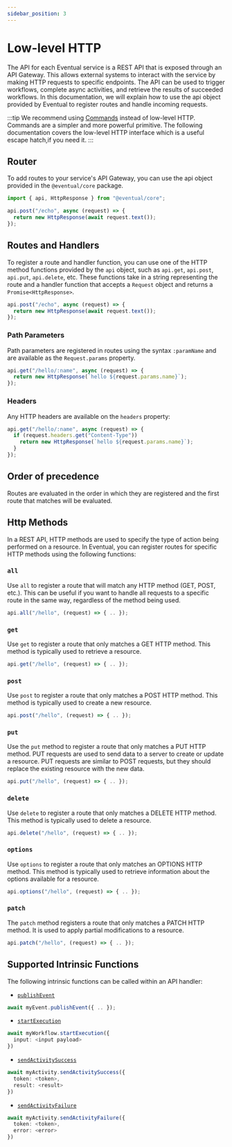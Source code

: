 ```yaml
---
sidebar_position: 3
---
```


# Low-level HTTP

The API for each Eventual service is a REST API that is exposed through an API Gateway. This allows external systems to interact with the service by making HTTP requests to specific endpoints. The API can be used to trigger workflows, complete async activities, and retrieve the results of succeeded workflows. In this documentation, we will explain how to use the api object provided by Eventual to register routes and handle incoming requests.

:::tip
We recommend using [Commands](./command.md) instead of low-level HTTP. Commands are a simpler and more powerful primitive. The following documentation covers the low-level HTTP interface which is a useful escape hatch,if you need it.
:::

## Router

To add routes to your service's API Gateway, you can use the api object provided in the `@eventual/core` package.

```ts
import { api, HttpResponse } from "@eventual/core";

api.post("/echo", async (request) => {
  return new HttpResponse(await request.text());
});
```

## Routes and Handlers

To register a route and handler function, you can use one of the HTTP method functions provided by the `api` object, such as `api.get`, `api.post`, `api.put`, `api.delete`, etc. These functions take in a string representing the route and a handler function that accepts a `Request` object and returns a `Promise<HttpResponse>`.

```ts
api.post("/echo", async (request) => {
  return new HttpResponse(await request.text());
});
```

### Path Parameters

Path parameters are registered in routes using the syntax `:paramName` and are available as the `Request.params` property.

```ts
api.get("/hello/:name", async (request) => {
  return new HttpResponse(`hello ${request.params.name}`);
});
```

### Headers

Any HTTP headers are available on the `headers` property:

```ts
api.get("/hello/:name", async (request) => {
  if (request.headers.get("Content-Type"))
    return new HttpResponse(`hello ${request.params.name}`);
  }
});
```

## Order of precedence

Routes are evaluated in the order in which they are registered and the first route that matches will be evaluated.

## Http Methods

In a REST API, HTTP methods are used to specify the type of action being performed on a resource. In Eventual, you can register routes for specific HTTP methods using the following functions:

### `all`

Use `all` to register a route that will match any HTTP method (GET, POST, etc.). This can be useful if you want to handle all requests to a specific route in the same way, regardless of the method being used.

```ts
api.all("/hello", (request) => { .. });
```

### `get`

Use `get` to register a route that only matches a GET HTTP method. This method is typically used to retrieve a resource.

```ts
api.get("/hello", (request) => { .. });
```

### `post`

Use `post` to register a route that only matches a POST HTTP method. This method is typically used to create a new resource.

```ts
api.post("/hello", (request) => { .. });
```

### `put`

Use the `put` method to register a route that only matches a PUT HTTP method. PUT requests are used to send data to a server to create or update a resource. PUT requests are similar to POST requests, but they should replace the existing resource with the new data.

```ts
api.put("/hello", (request) => { .. });
```

### `delete`

Use `delete` to register a route that only matches a DELETE HTTP method. This method is typically used to delete a resource.

```ts
api.delete("/hello", (request) => { .. });
```

### `options`

Use `options` to register a route that only matches an OPTIONS HTTP method. This method is typically used to retrieve information about the options available for a resource.

```ts
api.options("/hello", (request) => { .. });
```

### `patch`

The `patch` method registers a route that only matches a PATCH HTTP method. It is used to apply partial modifications to a resource.

```ts
api.patch("/hello", (request) => { .. });
```

## Supported Intrinsic Functions

The following intrinsic functions can be called within an API handler:

- [`publishEvent`](../messaging/event.md#publish-to-an-event)

```ts
await myEvent.publishEvent({ .. });
```

- [`startExecution`](../orchestration/workflow.md#start-execution)

```ts
await myWorkflow.startExecution({
  input: <input payload>
})
```

- [`sendActivitySuccess`](../orchestration/activity.md#sendactivitysuccess)

```ts
await myActivity.sendActivitySuccess({
  token: <token>,
  result: <result>
})
```

- [`sendActivityFailure`](../orchestration/activity.md#sendactivityfailure)

```ts
await myActivity.sendActivityFailure({
  token: <token>,
  error: <error>
})
```
